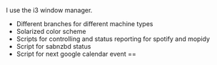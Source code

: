 I use the i3 window manager.

- Different branches for different machine types
- Solarized color scheme
- Scripts for controlling and status reporting for spotify and mopidy
- Script for sabnzbd status
- Script for next google calendar event
==
